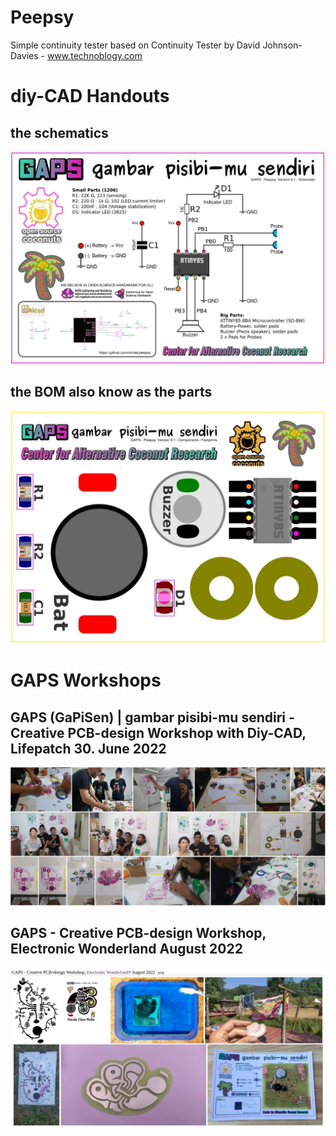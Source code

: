 # Peepsy
Simple continuity tester based on Continuity Tester by David Johnson-Davies - www.technoblogy.com

# diy-CAD Handouts
## the schematics
![](laminates/Peepsy_Schematics_screenshot.jpg)

## the BOM also know as the parts
![](laminates/Peepsy_Footprints_screenshot.jpg)

# GAPS Workshops
## GAPS (GaPiSen) | gambar pisibi-mu sendiri - Creative PCB-design Workshop with Diy-CAD, Lifepatch 30. June 2022
![](GAPS-Workshop_Yogya2022/GAPS-photoCollage.jpg)

## GAPS - Creative PCB-design Workshop, Electronic Wonderland August 2022
![](GAPS-ElectricWonderland_2022/GAPS_ElectricWonderland_collage.jpg)
